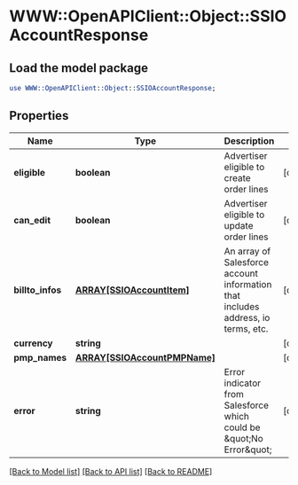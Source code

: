 # WWW::OpenAPIClient::Object::SSIOAccountResponse

## Load the model package
```perl
use WWW::OpenAPIClient::Object::SSIOAccountResponse;
```

## Properties
Name | Type | Description | Notes
------------ | ------------- | ------------- | -------------
**eligible** | **boolean** | Advertiser eligible to create order lines | [optional] 
**can_edit** | **boolean** | Advertiser eligible to update order lines | [optional] 
**billto_infos** | [**ARRAY[SSIOAccountItem]**](SSIOAccountItem.md) | An array of Salesforce account information that includes address, io terms, etc. | [optional] 
**currency** | **string** |  | [optional] 
**pmp_names** | [**ARRAY[SSIOAccountPMPName]**](SSIOAccountPMPName.md) |  | [optional] 
**error** | **string** | Error indicator from Salesforce which could be \&quot;No Error\&quot; | [optional] 

[[Back to Model list]](../README.md#documentation-for-models) [[Back to API list]](../README.md#documentation-for-api-endpoints) [[Back to README]](../README.md)


